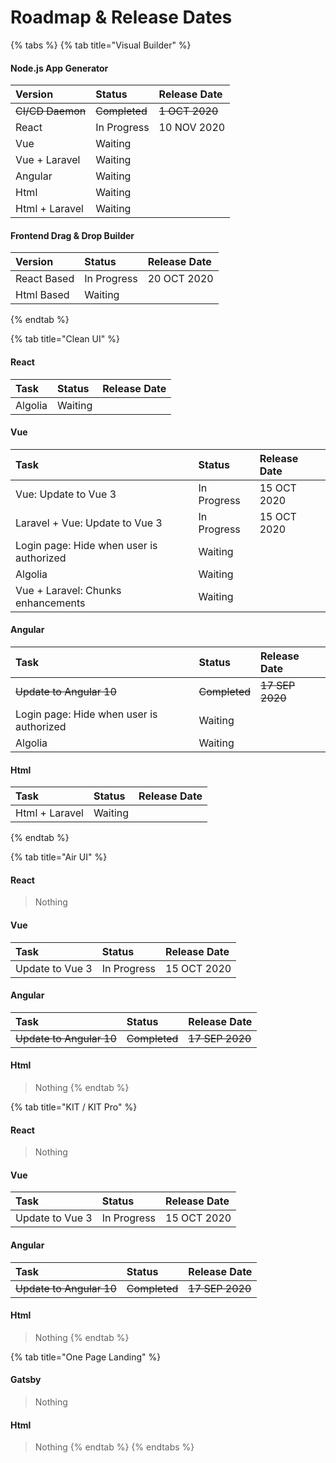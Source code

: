 # Roadmap & Release Dates

{% tabs %}
{% tab title="Visual Builder" %}
#### Node.js App Generator

| Version | Status | Release Date |
| :--- | :--- | :--- |
| ~~CI/CD Daemon~~ | ~~Completed~~ | ~~1 OCT 2020~~ |
| React | In Progress | 10 NOV 2020 |
| Vue | Waiting |  |
| Vue + Laravel | Waiting |  |
| Angular | Waiting |  |
| Html | Waiting |  |
| Html + Laravel | Waiting |  |

#### Frontend Drag & Drop Builder

| Version | Status | Release Date |
| :--- | :--- | :--- |
| React Based | In Progress | 20 OCT 2020 |
| Html Based | Waiting |  |
{% endtab %}

{% tab title="Clean UI" %}
#### React

| Task | Status | Release Date |
| :--- | :--- | :--- |
| Algolia | Waiting |  |

#### Vue

| Task | Status | Release Date |
| :--- | :--- | :--- |
| Vue: Update to Vue 3 | In Progress | 15 OCT 2020 |
| Laravel + Vue: Update to Vue 3 | In Progress | 15 OCT 2020 |
| Login page: Hide when user is authorized | Waiting |  |
| Algolia | Waiting |  |
| Vue + Laravel: Chunks enhancements | Waiting |  |

#### Angular

| Task | Status | Release Date |
| :--- | :--- | :--- |
| ~~Update to Angular 10~~ | ~~Completed~~ | ~~17 SEP 2020~~ |
| Login page: Hide when user is authorized | Waiting |  |
| Algolia | Waiting |  |

#### Html

| Task | Status | Release Date |
| :--- | :--- | :--- |
| Html + Laravel | Waiting |  |
{% endtab %}

{% tab title="Air UI" %}
#### React

> Nothing

#### Vue

| Task | Status | Release Date |
| :--- | :--- | :--- |
| Update to Vue 3 | In Progress | 15 OCT 2020 |

#### Angular

| Task | Status | Release Date |
| :--- | :--- | :--- |
| ~~Update to Angular 10~~ | ~~Completed~~ | ~~17 SEP 2020~~ |

#### Html

> Nothing
{% endtab %}

{% tab title="KIT / KIT Pro" %}
#### React

> Nothing

#### Vue

| Task | Status | Release Date |
| :--- | :--- | :--- |
| Update to Vue 3 | In Progress | 15 OCT 2020 |

#### Angular

| Task | Status | Release Date |
| :--- | :--- | :--- |
| ~~Update to Angular 10~~ | ~~Completed~~ | ~~17 SEP 2020~~ |

#### Html

> Nothing
{% endtab %}

{% tab title="One Page Landing" %}
#### Gatsby

> Nothing

#### Html

> Nothing
{% endtab %}
{% endtabs %}

